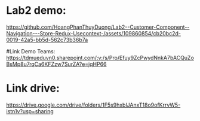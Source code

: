 # Lab2 demo: 

https://github.com/HoangPhanThuyDuong/Lab2--Customer-Component--Navigation---Store-Redux-Usecontext-/assets/109860854/cb20bc2d-0019-42a5-bb5d-562c73b36b7a

#Link Demo Teams:
https://tdmueduvn0.sharepoint.com/:v:/s/Pro/Efuy9ZcPwydNnkA7bACQuZoBsMp8u7rqCa6KFZzw7SurZA?e=jqHP66
# Link drive: 
https://drive.google.com/drive/folders/1F5s9hxblJAnxT18o9ofKrrvW5-istn1v?usp=sharing
